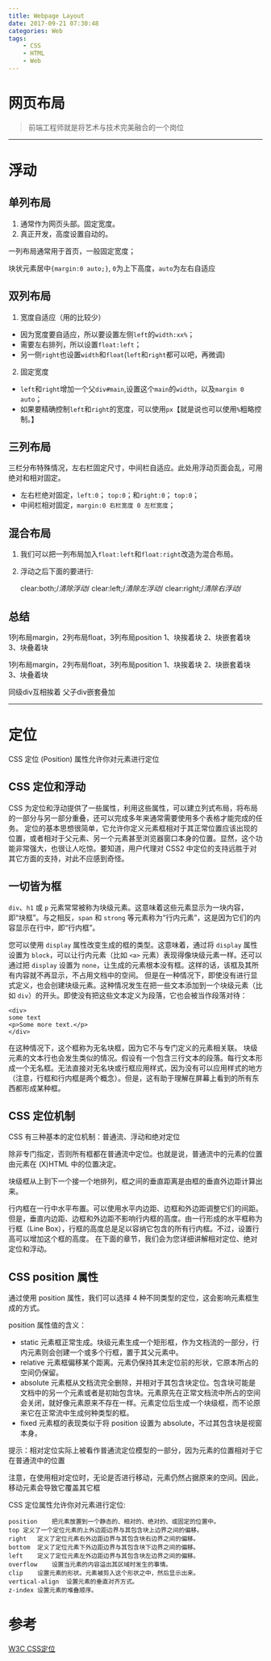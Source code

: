 ```yaml
---
title: Webpage Layout
date: 2017-09-21 07:30:48
categories: Web
tags: 
    - CSS
    - HTML
    - Web
---
```


# 网页布局

> 前端工程师就是将艺术与技术完美融合的一个岗位

---

# 浮动

## 单列布局

1. 通常作为网页头部。固定宽度。
2. 真正开发，高度设置自动的。

一列布局通常用于首页，一般固定宽度；

块状元素居中`{margin:0 auto;}`, `0`为上下高度，`auto`为左右自适应

## 双列布局

1. 宽度自适应（用的比较少）
+ 因为宽度要自适应，所以要设置左侧`left`的`width:xx%`；
+ 需要左右排列，所以设置`float:left`；
+ 另一侧`right`也设置`width`和`float`(`left`和`right`都可以吧，再微调)
2. 固定宽度
+ `left`和`right`增加一个父`div#main`,设置这个`main`的`width`，以及`margin 0 auto`；
+ 如果要精确控制`left`和`right`的宽度，可以使用`px`【就是说也可以使用`%`粗略控制。】

## 三列布局

三栏分布特殊情况，左右栏固定尺寸，中间栏自适应。此处用浮动页面会乱，可用绝对和相对固定。

+ 左右栏绝对固定，`left:0`； `top:0`；和`right:0`； `top:0`；
+ 中间栏相对固定，`margin:0 右栏宽度 0 左栏宽度`；

## 混合布局


1. 我们可以把一列布局加入`float:left`和`float:right`改造为混合布局。
2. 浮动之后下面的要进行:

    clear:both;/*清除浮动*/
    clear:left;/*清除左浮动*/
    clear:right;/*清除右浮动*/


## 总结

1列布局margin，2列布局float，3列布局position
1、块挨着块
2、块嵌套着块
3、块叠着块

1列布局margin，2列布局float，3列布局position
1、块挨着块
2、块嵌套着块
3、块叠着块

同级div互相挨着
父子div嵌套叠加

---

# 定位

CSS 定位 (Position) 属性允许你对元素进行定位

## CSS 定位和浮动
CSS 为定位和浮动提供了一些属性，利用这些属性，可以建立列式布局，将布局的一部分与另一部分重叠，还可以完成多年来通常需要使用多个表格才能完成的任务。
定位的基本思想很简单，它允许你定义元素框相对于其正常位置应该出现的位置，或者相对于父元素、另一个元素甚至浏览器窗口本身的位置。显然，这个功能非常强大，也很让人吃惊。要知道，用户代理对 CSS2 中定位的支持远胜于对其它方面的支持，对此不应感到奇怪。

## 一切皆为框
`div`、`h1` 或 `p` 元素常常被称为块级元素。这意味着这些元素显示为一块内容，即“块框”。与之相反，`span` 和 `strong` 等元素称为“行内元素”，这是因为它们的内容显示在行中，即“行内框”。

您可以使用 `display` 属性改变生成的框的类型。这意味着，通过将 `display` 属性设置为 `block`，可以让行内元素（比如 `<a>` 元素）表现得像块级元素一样。还可以通过把 `display` 设置为 `none`，让生成的元素根本没有框。这样的话，该框及其所有内容就不再显示，不占用文档中的空间。
但是在一种情况下，即使没有进行显式定义，也会创建块级元素。这种情况发生在把一些文本添加到一个块级元素（比如 `div`）的开头。即使没有把这些文本定义为段落，它也会被当作段落对待：

    <div>
    some text
    <p>Some more text.</p>
    </div>

在这种情况下，这个框称为无名块框，因为它不与专门定义的元素相关联。
块级元素的文本行也会发生类似的情况。假设有一个包含三行文本的段落。每行文本形成一个无名框。无法直接对无名块或行框应用样式，因为没有可以应用样式的地方（注意，行框和行内框是两个概念）。但是，这有助于理解在屏幕上看到的所有东西都形成某种框。

## CSS 定位机制
CSS 有三种基本的定位机制：普通流、浮动和绝对定位

除非专门指定，否则所有框都在普通流中定位。也就是说，普通流中的元素的位置由元素在 (X)HTML 中的位置决定。

块级框从上到下一个接一个地排列，框之间的垂直距离是由框的垂直外边距计算出来。

行内框在一行中水平布置。可以使用水平内边距、边框和外边距调整它们的间距。但是，垂直内边距、边框和外边距不影响行内框的高度。由一行形成的水平框称为行框（Line Box），行框的高度总是足以容纳它包含的所有行内框。不过，设置行高可以增加这个框的高度。
在下面的章节，我们会为您详细讲解相对定位、绝对定位和浮动。

## CSS position 属性
通过使用 position 属性，我们可以选择 4 种不同类型的定位，这会影响元素框生成的方式。

position 属性值的含义：
+ static
元素框正常生成。块级元素生成一个矩形框，作为文档流的一部分，行内元素则会创建一个或多个行框，置于其父元素中。
+ relative
元素框偏移某个距离。元素仍保持其未定位前的形状，它原本所占的空间仍保留。
+ absolute
元素框从文档流完全删除，并相对于其包含块定位。包含块可能是文档中的另一个元素或者是初始包含块。元素原先在正常文档流中所占的空间会关闭，就好像元素原来不存在一样。元素定位后生成一个块级框，而不论原来它在正常流中生成何种类型的框。
+ fixed
元素框的表现类似于将 position 设置为 absolute，不过其包含块是视窗本身。

提示：相对定位实际上被看作普通流定位模型的一部分，因为元素的位置相对于它在普通流中的位置

注意，在使用相对定位时，无论是否进行移动，元素仍然占据原来的空间。因此，移动元素会导致它覆盖其它框

CSS 定位属性允许你对元素进行定位:

    position	把元素放置到一个静态的、相对的、绝对的、或固定的位置中。
    top	定义了一个定位元素的上外边距边界与其包含块上边界之间的偏移。
    right	定义了定位元素右外边距边界与其包含块右边界之间的偏移。
    bottom	定义了定位元素下外边距边界与其包含块下边界之间的偏移。
    left	定义了定位元素左外边距边界与其包含块左边界之间的偏移。
    overflow	设置当元素的内容溢出其区域时发生的事情。
    clip	设置元素的形状。元素被剪入这个形状之中，然后显示出来。
    vertical-align	设置元素的垂直对齐方式。
    z-index	设置元素的堆叠顺序。


# 参考

[W3C CSS定位](http://www.w3school.com.cn/css/css_positioning.asp)